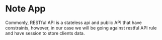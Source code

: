 # Note App
Commonly, RESTful API is a stateless api and public API that have constraints, however, in our case we will be going against restful API rule and have session to store clients data.